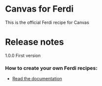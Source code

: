 # Canvas for Ferdi
This is the official Ferdi recipe for Canvas

# Release notes
1.0.0 First version

### How to create your own Ferdi recipes:
* [Read the documentation](https://github.com/getferdi/recipes/blob/master/docs/integration.md)
